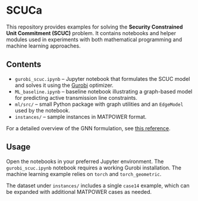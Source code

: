 # SCUCa

This repository provides examples for solving the **Security Constrained Unit Commitment (SCUC)** problem.  It contains notebooks and helper modules used in experiments with both mathematical programming and machine learning approaches.

## Contents

- `gurobi_scuc.ipynb` &ndash; Jupyter notebook that formulates the SCUC model and solves it using the [Gurobi](https://www.gurobi.com/) optimizer.
- `ML_baseline.ipynb` &ndash; baseline notebook illustrating a graph-based model for predicting active transmission line constraints.
- `ml/src/` &ndash; small Python package with graph utilities and an `EdgeModel` used by the notebook.
- `instances/` &ndash; sample instances in MATPOWER format.

For a detailed overview of the GNN formulation, see [this reference](https://arxiv.org/pdf/1706.02216).

## Usage

Open the notebooks in your preferred Jupyter environment.  The `gurobi_scuc.ipynb` notebook requires a working Gurobi installation.  The machine learning example relies on `torch` and `torch_geometric`.

The dataset under `instances/` includes a single `case14` example, which can be expanded with additional MATPOWER cases as needed.

